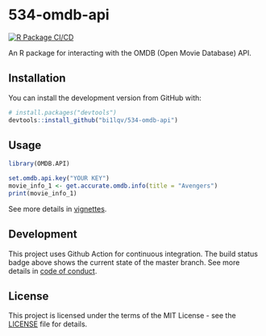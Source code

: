 # 534-omdb-api

[![R Package CI/CD](https://github.com/bi1lqv/534-omdb-api/actions/workflows/R-CMD-check.yml/badge.svg)](https://github.com/bi1lqv/534-omdb-api/actions/workflows/R-CMD-check.yml/badge.svg)

An R package for interacting with the OMDB (Open Movie Database) API.

## Installation

You can install the development version from GitHub with:

```r
# install.packages("devtools")
devtools::install_github("bi1lqv/534-omdb-api")
```

## Usage

```r
library(OMDB.API)

set.omdb.api.key("YOUR KEY")
movie_info_1 <- get.accurate.omdb.info(title = "Avengers")
print(movie_info_1)
```

See more details in [vignettes](./vignettes/package-vignette.Rmd).

## Development

This project uses Github Action for continuous integration. The build status badge above shows the current state of the master branch. See more details in [code of conduct](./CODE_OF_CONDUCT.md).

## License

This project is licensed under the terms of the MIT License - see the [LICENSE](LICENSE) file for details.
